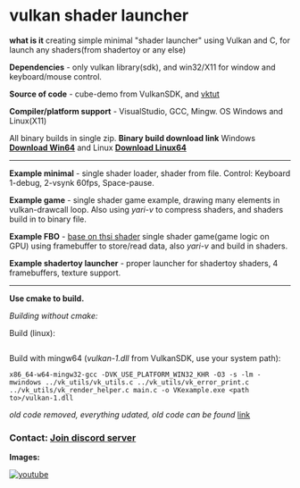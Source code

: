 # vulkan shader launcher

**what is it** creating simple minimal "shader launcher" using Vulkan and C, for launch any shaders(from shadertoy or any else)

**Dependencies** - only vulkan library(sdk), and win32/X11 for window and keyboard/mouse control.

**Source of code** - cube-demo from VulkanSDK, and [vktut](https://github.com/ShabbyX/vktut)

**Compiler/platform support** - VisualStudio, GCC, Mingw. OS Windows and Linux(X11)

All binary builds in single zip. **Binary build download link** Windows **[Download Win64]()** and Linux **[Download Linux64]()**

___
**Example minimal** - single shader loader, shader from file. Control: Keyboard 1-debug, 2-vsynk 60fps, Space-pause.

**Example game** - single shader game example, drawing many elements in vulkan-drawcall loop. Also using *yari-v* to compress shaders, and shaders build in to binary file. <TODO soon>

**Example FBO** - [base on thsi shader](https://www.shadertoy.com/view/wdlGz8) single shader game(game logic on GPU) using framebuffer to store/read data, also *yari-v* and build in shaders. <TODO soon>

**Example shadertoy launcher** - proper launcher for shadertoy shaders, 4 framebuffers, texture support. <TODO last>

___
**Use cmake to build.**

*Building without cmake:*

Build (linux):
```

```
Build with mingw64 (*vulkan-1.dll* from VulkanSDK, use your system path):
```
x86_64-w64-mingw32-gcc -DVK_USE_PLATFORM_WIN32_KHR -O3 -s -lm -mwindows ../vk_utils/vk_utils.c ../vk_utils/vk_error_print.c ../vk_utils/vk_render_helper.c main.c -o VKexample.exe <path to>/vulkan-1.dll
```

*old code removed, everything udated, old code can be found* [link](https://danilw.github.io/GLSL-howto/vulkan_sh_launcher/v1/vulkan-shader-launcher_old.zip)

### Contact: [**Join discord server**](https://discord.gg/JKyqWgt)

**Images:** 

[![youtube](https://danilw.github.io/GLSL-howto/vulkan_sh_launcher/v1/v1yt.jpg)](https://youtu.be/5Wzj-GNAo6c)
